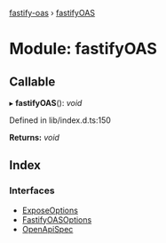 [fastify-oas](../README.md) › [fastifyOAS](fastifyoas.md)

# Module: fastifyOAS

## Callable

▸ **fastifyOAS**(): *void*

Defined in lib/index.d.ts:150

**Returns:** *void*

## Index

### Interfaces

* [ExposeOptions](../interfaces/fastifyoas.exposeoptions.md)
* [FastifyOASOptions](../interfaces/fastifyoas.fastifyoasoptions.md)
* [OpenApiSpec](../interfaces/fastifyoas.openapispec.md)
